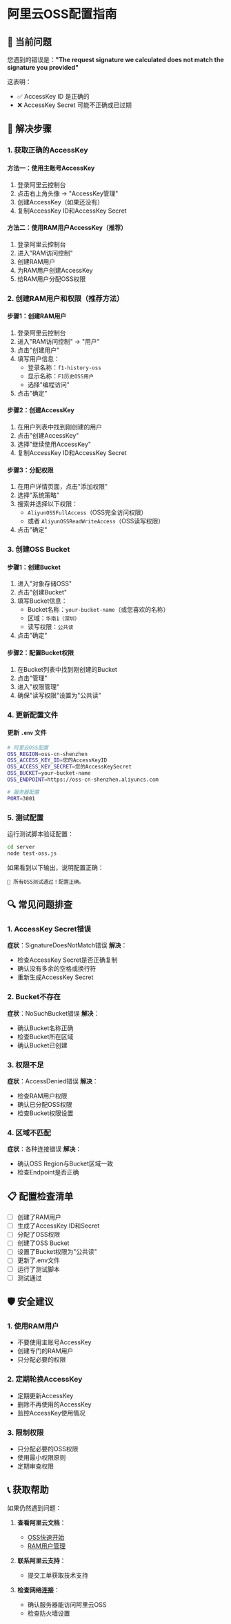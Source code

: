 # 阿里云OSS配置指南

## 🚨 当前问题

您遇到的错误是：**"The request signature we calculated does not match the signature you provided"**

这表明：
- ✅ AccessKey ID 是正确的
- ❌ AccessKey Secret 可能不正确或已过期

## 🔧 解决步骤

### 1. 获取正确的AccessKey

#### 方法一：使用主账号AccessKey
1. 登录阿里云控制台
2. 点击右上角头像 → "AccessKey管理"
3. 创建AccessKey（如果还没有）
4. 复制AccessKey ID和AccessKey Secret

#### 方法二：使用RAM用户AccessKey（推荐）
1. 登录阿里云控制台
2. 进入"RAM访问控制"
3. 创建RAM用户
4. 为RAM用户创建AccessKey
5. 给RAM用户分配OSS权限

### 2. 创建RAM用户和权限（推荐方法）

#### 步骤1：创建RAM用户
1. 登录阿里云控制台
2. 进入"RAM访问控制" → "用户"
3. 点击"创建用户"
4. 填写用户信息：
   - 登录名称：`f1-history-oss`
   - 显示名称：`F1历史OSS用户`
   - 选择"编程访问"
5. 点击"确定"

#### 步骤2：创建AccessKey
1. 在用户列表中找到刚创建的用户
2. 点击"创建AccessKey"
3. 选择"继续使用AccessKey"
4. 复制AccessKey ID和AccessKey Secret

#### 步骤3：分配权限
1. 在用户详情页面，点击"添加权限"
2. 选择"系统策略"
3. 搜索并选择以下权限：
   - `AliyunOSSFullAccess`（OSS完全访问权限）
   - 或者 `AliyunOSSReadWriteAccess`（OSS读写权限）
4. 点击"确定"

### 3. 创建OSS Bucket

#### 步骤1：创建Bucket
1. 进入"对象存储OSS"
2. 点击"创建Bucket"
3. 填写Bucket信息：
   - Bucket名称：`your-bucket-name`（或您喜欢的名称）
   - 区域：`华南1（深圳）`
   - 读写权限：`公共读`
4. 点击"确定"

#### 步骤2：配置Bucket权限
1. 在Bucket列表中找到刚创建的Bucket
2. 点击"管理"
3. 进入"权限管理"
4. 确保"读写权限"设置为"公共读"

### 4. 更新配置文件

#### 更新 `.env` 文件
```bash
# 阿里云OSS配置
OSS_REGION=oss-cn-shenzhen
OSS_ACCESS_KEY_ID=您的AccessKeyID
OSS_ACCESS_KEY_SECRET=您的AccessKeySecret
OSS_BUCKET=your-bucket-name
OSS_ENDPOINT=https://oss-cn-shenzhen.aliyuncs.com

# 服务器配置
PORT=3001
```

### 5. 测试配置

运行测试脚本验证配置：
```bash
cd server
node test-oss.js
```

如果看到以下输出，说明配置正确：
```
🎉 所有OSS测试通过！配置正确。
```

## 🔍 常见问题排查

### 1. AccessKey Secret错误
**症状**：SignatureDoesNotMatch错误
**解决**：
- 检查AccessKey Secret是否正确复制
- 确认没有多余的空格或换行符
- 重新生成AccessKey Secret

### 2. Bucket不存在
**症状**：NoSuchBucket错误
**解决**：
- 确认Bucket名称正确
- 检查Bucket所在区域
- 确认Bucket已创建

### 3. 权限不足
**症状**：AccessDenied错误
**解决**：
- 检查RAM用户权限
- 确认已分配OSS权限
- 检查Bucket权限设置

### 4. 区域不匹配
**症状**：各种连接错误
**解决**：
- 确认OSS Region与Bucket区域一致
- 检查Endpoint是否正确

## 📋 配置检查清单

- [ ] 创建了RAM用户
- [ ] 生成了AccessKey ID和Secret
- [ ] 分配了OSS权限
- [ ] 创建了OSS Bucket
- [ ] 设置了Bucket权限为"公共读"
- [ ] 更新了.env文件
- [ ] 运行了测试脚本
- [ ] 测试通过

## 🛡️ 安全建议

### 1. 使用RAM用户
- 不要使用主账号AccessKey
- 创建专门的RAM用户
- 只分配必要的权限

### 2. 定期轮换AccessKey
- 定期更新AccessKey
- 删除不再使用的AccessKey
- 监控AccessKey使用情况

### 3. 限制权限
- 只分配必要的OSS权限
- 使用最小权限原则
- 定期审查权限

## 📞 获取帮助

如果仍然遇到问题：

1. **查看阿里云文档**：
   - [OSS快速开始](https://help.aliyun.com/document_detail/31817.html)
   - [RAM用户管理](https://help.aliyun.com/document_detail/28637.html)

2. **联系阿里云支持**：
   - 提交工单获取技术支持

3. **检查网络连接**：
   - 确认服务器能访问阿里云OSS
   - 检查防火墙设置 
